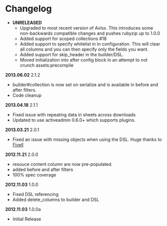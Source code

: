 # Changelog

- **UNRELEASED**
  - Upgraded to most recent version of Axlsx. This introduces some non-backwards compatible changes and pushes rubyzip up to 1.0.0
  - Added support for scoped collections #18
  - Added support to specify whitelist in in configuration. This will clear all columns and you can then specify only the fields you want.
  - Added support for skip_header in the builder/DSL.
  - Moved initialization into after config block in an attempt to not crunch assets:precompile

**2013.06.02** 2.1.2
  - builder#collection is now set on serialize and is available in before and after filters.
  - Code cleanup

**2013.04.18** 2.1.1
  - Fixed issue with repeating data in sheets across downloads
  - Updated to use activeadmin 0.6.0+ which supports plugins.

**2013.03.21** 2.0.1
  - Fixed an issue with missing objects when using the DSL. Huge thanks to [Fivell](https://github.com/Fivell)

**2012.11.21** 2.0.0
  - resouce content column are now pre-populated.
  - added before and after filters
  - 100% spec coverage

**2012.11.03** 1.0.0
  - Fixed DSL referencing
  - Added delete_columns to builder and DSL

**2012.11.03** 1.0.0a
  - Initial Release
